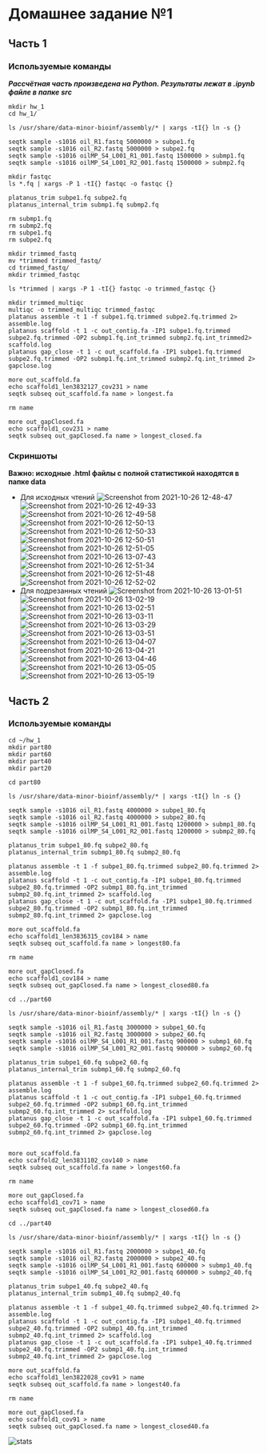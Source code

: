 # Домашнее задание №1
## Часть 1
### Используемые команды
***Рассчётная часть произведена на Python. Результаты лежат в .ipynb файле в папке src***
```
mkdir hw_1
cd hw_1/

ls /usr/share/data-minor-bioinf/assembly/* | xargs -tI{} ln -s {}

seqtk sample -s1016 oil_R1.fastq 5000000 > subpe1.fq
seqtk sample -s1016 oil_R2.fastq 5000000 > subpe2.fq
seqtk sample -s1016 oilMP_S4_L001_R1_001.fastq 1500000 > submp1.fq
seqtk sample -s1016 oilMP_S4_L001_R2_001.fastq 1500000 > submp2.fq

mkdir fastqc
ls *.fq | xargs -P 1 -tI{} fastqc -o fastqc {}

platanus_trim subpe1.fq subpe2.fq
platanus_internal_trim submp1.fq submp2.fq

rm submp1.fq
rm submp2.fq
rm subpe1.fq
rm subpe2.fq

mkdir trimmed_fastq
mv *trimmed trimmed_fastq/
cd trimmed_fastq/
mkdir trimmed_fastqc

ls *trimmed | xargs -P 1 -tI{} fastqc -o trimmed_fastqc {}

mkdir trimmed_multiqc
multiqc -o trimmed_multiqc trimmed_fastqc
platanus assemble -t 1 -f subpe1.fq.trimmed subpe2.fq.trimmed 2> assemble.log
platanus scaffold -t 1 -c out_contig.fa -IP1 subpe1.fq.trimmed subpe2.fq.trimmed -OP2 submp1.fq.int_trimmed submp2.fq.int_trimmed2> scaffold.log
platanus gap_close -t 1 -c out_scaffold.fa -IP1 subpe1.fq.trimmed subpe2.fq.trimmed -OP2 submp1.fq.int_trimmed submp2.fq.int_trimmed 2> gapclose.log

more out_scaffold.fa
echo scaffold1_len3832127_cov231 > name
seqtk subseq out_scaffold.fa name > longest.fa

rm name

more out_gapClosed.fa
echo scaffold1_cov231 > name
seqtk subseq out_gapClosed.fa name > longest_closed.fa
```
### Скриншоты
**Важно: исходные .html файлы с полной статистикой находятся в папке data**
* Для исходных чтений
![Screenshot from 2021-10-26 12-48-47](https://user-images.githubusercontent.com/60858323/138952006-ec0f7e8e-8e49-4558-8c31-f6548155795c.png)
![Screenshot from 2021-10-26 12-49-33](https://user-images.githubusercontent.com/60858323/138952014-fd6a39e7-c3f9-496c-81e2-beb023f32a9d.png)
![Screenshot from 2021-10-26 12-49-58](https://user-images.githubusercontent.com/60858323/138952015-2c97937f-572f-4bc3-a5a0-99f67a2de463.png)
![Screenshot from 2021-10-26 12-50-13](https://user-images.githubusercontent.com/60858323/138952016-def2c51e-483b-45a6-993b-769bbb279d39.png)
![Screenshot from 2021-10-26 12-50-33](https://user-images.githubusercontent.com/60858323/138952018-93d4af7e-e5f1-4508-afd0-c2f6eda48c62.png)
![Screenshot from 2021-10-26 12-50-51](https://user-images.githubusercontent.com/60858323/138952020-165e7a61-1839-456e-a09f-32608aee2b68.png)
![Screenshot from 2021-10-26 12-51-05](https://user-images.githubusercontent.com/60858323/138952021-cd771bd1-0792-427d-a699-070252435fab.png)
![Screenshot from 2021-10-26 13-07-43](https://user-images.githubusercontent.com/60858323/138953393-d0da755c-8c72-44e9-a678-b6ac4c047354.png)
![Screenshot from 2021-10-26 12-51-34](https://user-images.githubusercontent.com/60858323/138952023-cfe93bb8-3c0c-49ab-8466-7b3d96f0e875.png)
![Screenshot from 2021-10-26 12-51-48](https://user-images.githubusercontent.com/60858323/138952024-f75d10ad-6bfa-4cfb-893f-606367b7421d.png)
![Screenshot from 2021-10-26 12-52-02](https://user-images.githubusercontent.com/60858323/138952025-3b1a6824-b2b4-4477-ae71-de940143bb19.png)
* Для подрезанных чтений
![Screenshot from 2021-10-26 13-01-51](https://user-images.githubusercontent.com/60858323/138953191-98d23f89-8397-4277-8df8-de17e4c1595c.png)
![Screenshot from 2021-10-26 13-02-19](https://user-images.githubusercontent.com/60858323/138953195-be686bec-13e7-4055-8464-0f8982d5d7bb.png)
![Screenshot from 2021-10-26 13-02-51](https://user-images.githubusercontent.com/60858323/138953197-27774255-d5b0-4fd9-9b37-e4dc9ae20ac4.png)
![Screenshot from 2021-10-26 13-03-11](https://user-images.githubusercontent.com/60858323/138953175-5089e512-3e49-47ab-8341-b7494a720c07.png)
![Screenshot from 2021-10-26 13-03-29](https://user-images.githubusercontent.com/60858323/138953179-6635f129-ab0d-4bc2-b01a-36bc00ea0fa5.png)
![Screenshot from 2021-10-26 13-03-51](https://user-images.githubusercontent.com/60858323/138953181-cbbd9ce5-8615-4ebf-8ea8-0dfc143e7f0c.png)
![Screenshot from 2021-10-26 13-04-07](https://user-images.githubusercontent.com/60858323/138953184-6bac0bef-bba0-4edd-9e92-4eb26a97fde6.png)
![Screenshot from 2021-10-26 13-04-21](https://user-images.githubusercontent.com/60858323/138953185-f2dcec02-4b65-4801-aa19-1f48c907f469.png)
![Screenshot from 2021-10-26 13-04-46](https://user-images.githubusercontent.com/60858323/138953186-f988e467-6806-4e77-a25e-1f7b4757d8aa.png)
![Screenshot from 2021-10-26 13-05-05](https://user-images.githubusercontent.com/60858323/138953188-46f9ae3d-c19e-412b-a277-51d2bbbfa601.png)
![Screenshot from 2021-10-26 13-05-19](https://user-images.githubusercontent.com/60858323/138953190-cd1d41f8-1874-4e67-acdc-c003f480028d.png)

## Часть 2
### Используемые команды
```
cd ~/hw_1
mkdir part80
mkdir part60
mkdir part40
mkdir part20

cd part80

ls /usr/share/data-minor-bioinf/assembly/* | xargs -tI{} ln -s {}

seqtk sample -s1016 oil_R1.fastq 4000000 > subpe1_80.fq
seqtk sample -s1016 oil_R2.fastq 4000000 > subpe2_80.fq
seqtk sample -s1016 oilMP_S4_L001_R1_001.fastq 1200000 > submp1_80.fq
seqtk sample -s1016 oilMP_S4_L001_R2_001.fastq 1200000 > submp2_80.fq

platanus_trim subpe1_80.fq subpe2_80.fq
platanus_internal_trim submp1_80.fq submp2_80.fq

platanus assemble -t 1 -f subpe1_80.fq.trimmed subpe2_80.fq.trimmed 2> assemble.log
platanus scaffold -t 1 -c out_contig.fa -IP1 subpe1_80.fq.trimmed subpe2_80.fq.trimmed -OP2 submp1_80.fq.int_trimmed submp2_80.fq.int_trimmed 2> scaffold.log
platanus gap_close -t 1 -c out_scaffold.fa -IP1 subpe1_80.fq.trimmed subpe2_80.fq.trimmed -OP2 submp1_80.fq.int_trimmed submp2_80.fq.int_trimmed 2> gapclose.log

more out_scaffold.fa
echo scaffold1_len3836315_cov184 > name
seqtk subseq out_scaffold.fa name > longest80.fa

rm name

more out_gapClosed.fa
echo scaffold1_cov184 > name
seqtk subseq out_gapClosed.fa name > longest_closed80.fa

cd ../part60

ls /usr/share/data-minor-bioinf/assembly/* | xargs -tI{} ln -s {}

seqtk sample -s1016 oil_R1.fastq 3000000 > subpe1_60.fq
seqtk sample -s1016 oil_R2.fastq 3000000 > subpe2_60.fq
seqtk sample -s1016 oilMP_S4_L001_R1_001.fastq 900000 > submp1_60.fq
seqtk sample -s1016 oilMP_S4_L001_R2_001.fastq 900000 > submp2_60.fq

platanus_trim subpe1_60.fq subpe2_60.fq
platanus_internal_trim submp1_60.fq submp2_60.fq

platanus assemble -t 1 -f subpe1_60.fq.trimmed subpe2_60.fq.trimmed 2> assemble.log
platanus scaffold -t 1 -c out_contig.fa -IP1 subpe1_60.fq.trimmed subpe2_60.fq.trimmed -OP2 submp1_60.fq.int_trimmed submp2_60.fq.int_trimmed 2> scaffold.log
platanus gap_close -t 1 -c out_scaffold.fa -IP1 subpe1_60.fq.trimmed subpe2_60.fq.trimmed -OP2 submp1_60.fq.int_trimmed submp2_60.fq.int_trimmed 2> gapclose.log


more out_scaffold.fa
echo scaffold2_len3831102_cov140 > name
seqtk subseq out_scaffold.fa name > longest60.fa

rm name

more out_gapClosed.fa
echo scaffold1_cov71 > name
seqtk subseq out_gapClosed.fa name > longest_closed60.fa

cd ../part40

ls /usr/share/data-minor-bioinf/assembly/* | xargs -tI{} ln -s {}

seqtk sample -s1016 oil_R1.fastq 2000000 > subpe1_40.fq
seqtk sample -s1016 oil_R2.fastq 2000000 > subpe2_40.fq
seqtk sample -s1016 oilMP_S4_L001_R1_001.fastq 600000 > submp1_40.fq
seqtk sample -s1016 oilMP_S4_L001_R2_001.fastq 600000 > submp2_40.fq

platanus_trim subpe1_40.fq subpe2_40.fq
platanus_internal_trim submp1_40.fq submp2_40.fq

platanus assemble -t 1 -f subpe1_40.fq.trimmed subpe2_40.fq.trimmed 2> assemble.log
platanus scaffold -t 1 -c out_contig.fa -IP1 subpe1_40.fq.trimmed subpe2_40.fq.trimmed -OP2 submp1_40.fq.int_trimmed submp2_40.fq.int_trimmed 2> scaffold.log
platanus gap_close -t 1 -c out_scaffold.fa -IP1 subpe1_40.fq.trimmed subpe2_40.fq.trimmed -OP2 submp1_40.fq.int_trimmed submp2_40.fq.int_trimmed 2> gapclose.log

more out_scaffold.fa
echo scaffold1_len3822028_cov91 > name
seqtk subseq out_scaffold.fa name > longest40.fa

rm name

more out_gapClosed.fa
echo scaffold1_cov91 > name
seqtk subseq out_gapClosed.fa name > longest_closed40.fa
```

![stats](https://user-images.githubusercontent.com/60858323/139141108-d6c2bd05-42a2-4dac-a9d7-e55a4a6c19e6.jpg)
